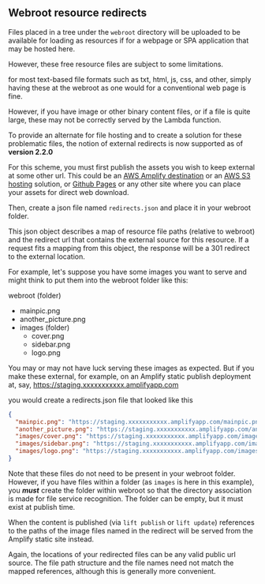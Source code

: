 
## Webroot resource redirects

Files placed in a tree under the `webroot` directory will be uploaded to be available for
loading as resources if for a webpage or SPA application that may be hosted here.

However, these free resource files are subject to some limitations.

for most text-based file formats such as txt, html, js, css, and other, simply having
these at the webroot as one would for a conventional web page is fine.

However, if you have image or other binary content files, or if a file is quite large, these may not be correctly served
by the Lambda function.

To provide an alternate for file hosting and to create a solution for these problematic files,
the notion of external redirects is now supported as of __version 2.2.0__

For this scheme, you must first publish the assets you wish to keep external at some other
url.  This could be an [AWS Amplify destination](https://aws.amazon.com/amplify/?trk=9eb02e4d-80e0-4f27-a621-b90b3c870bf3&sc_channel=ps&ef_id=EAIaIQobChMIibKDla-CiQMVrxCtBh2u3SX7EAAYASAAEgJ9UfD_BwE:G:s&s_kwcid=AL!4422!3!651751060764!e!!g!!aws%20amplify!19852662236!145019201417&gbraid=0AAAAADjHtp80ewq9CyMhoMzNRfN-JlzX-&gclid=EAIaIQobChMIibKDla-CiQMVrxCtBh2u3SX7EAAYASAAEgJ9UfD_BwE)
or an [AWS S3 hosting](https://docs.aws.amazon.com/AmazonS3/latest/userguide/WebsiteHosting.html) solution,
or [Github Pages](https://docs.github.com/en/pages/getting-started-with-github-pages/creating-a-github-pages-site)
or any other site where you can place your assets for direct web download.

Then, create a json file named `redirects.json` and place it in your webroot folder.

This json object describes a map of resource file paths (relative to webroot) and the
redirect url that contains the external source for this resource. If a request fits a mapping
from this object, the response will be a 301 redirect to the external location.

For example, let's suppose you have some images you want to serve and might think to put them into
the webroot folder like this:

webroot (folder)
 - mainpic.png
 - another_picture.png
 - images (folder)
   - cover.png
   - sidebar.png
   - logo.png
   
You may or may not have luck serving these images as expected.
But if you make these external, for example, on an Amplify static publish deployment
at, say, https://staging.xxxxxxxxxxx.amplifyapp.com

you would create a redirects.json file that looked like this
```json
{
  "mainpic.png": "https://staging.xxxxxxxxxxx.amplifyapp.com/mainpic.png",
  "another_picture.png": "https://staging.xxxxxxxxxxx.amplifyapp.com/another_picture.png",
  "images/cover.png": "https://staging.xxxxxxxxxxx.amplifyapp.com/images/cover.png",
  "images/sidebar.png": "https://staging.xxxxxxxxxxx.amplifyapp.com/images/sidebar.png",
  "images/logo.png": "https://staging.xxxxxxxxxxx.amplifyapp.com/images/logo.png"
}

```

Note that these files do not need to be present in  your webroot folder.  However, if you have files
within a folder (as `images` is here in this example), you ___must___ create the folder within webroot so that
the directory association is made for file service recognition.  The folder can be empty, but it
must exist at publish time.

When the content is published (via `lift publish` or `lift update`) references to the paths of the image files
named in the redirect will be served from the Amplify static site instead.

Again, the locations of  your redirected files can be any valid public url source.
The file path structure and the file names need not match the mapped references, although this is generally more convenient.






